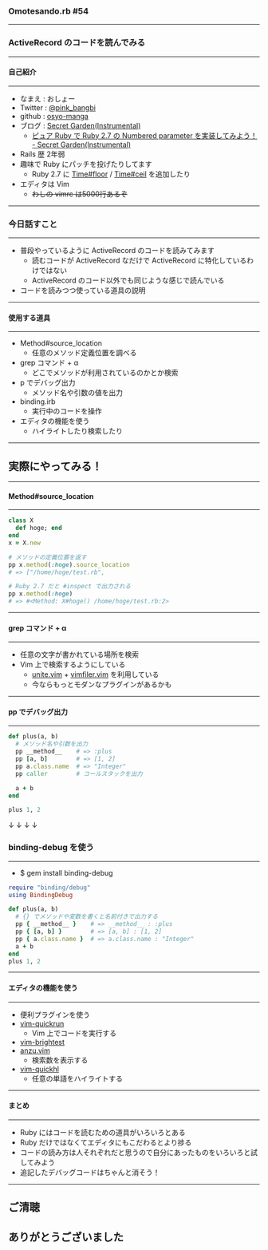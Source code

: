 ### Omotesando.rb #54
- - -

### ActiveRecord のコードを読んでみる

---

#### 自己紹介
- - -

* なまえ  : おしょー
* Twitter : [@pink_bangbi](https://twitter.com/pink_bangbi)
* github  : [osyo-manga](https://github.com/osyo-manga)
* ブログ  : [Secret Garden(Instrumental)](http://secret-garden.hatenablog.com)
  * [ピュア Ruby で Ruby 2.7 の Numbered parameter を実装してみよう！ - Secret Garden(Instrumental)](http://secret-garden.hatenablog.com/entry/2019/12/01/154607)   <!-- .element: class="fragment" -->
* Rails 歴 2年弱                                       <!-- .element: class="fragment" -->
* 趣味で Ruby にパッチを投げたりしてます                              <!-- .element: class="fragment" -->
  * Ruby 2.7 に [Time#floor](https://bugs.ruby-lang.org/issues/15653) / [Time#ceil](https://bugs.ruby-lang.org/issues/15772) を追加したり
* エディタは Vim                             <!-- .element: class="fragment" -->
  * <del>わしの vimrc は5000行あるぞ</del>


---

### 今日話すこと
- - -

* 普段やっているように ActiveRecord のコードを読みてみます                         <!-- .element: class="fragment" -->
  * 読むコードが ActiveRecord なだけで ActiveRecord に特化しているわけではない                        <!-- .element: class="fragment" -->
  * ActiveRecord のコード以外でも同じような感じで読んでいる        <!-- .element: class="fragment" -->
* コードを読みつつ使っている道具の説明                         <!-- .element: class="fragment" -->

---

#### 使用する道具
- - -

* Method#source_location                 <!-- .element: class="fragment" -->
  * 任意のメソッド定義位置を調べる
* grep コマンド + α                 <!-- .element: class="fragment" -->
  * どこでメソッドが利用されているのかとか検索
* p でデバッグ出力                 <!-- .element: class="fragment" -->
  * メソッド名や引数の値を出力
* binding.irb                        <!-- .element: class="fragment" -->
  * 実行中のコードを操作
* エディタの機能を使う                 <!-- .element: class="fragment" -->
  * ハイライトしたり検索したり

---

## 実際にやってみる！

---

#### Method#source_location
- - -

```ruby
class X
  def hoge; end
end
x = X.new

# メソッドの定義位置を返す
pp x.method(:hoge).source_location
# => ["/home/hoge/test.rb",

# Ruby 2.7 だと #inspect で出力される
pp x.method(:hoge)
# => #<Method: X#hoge() /home/hoge/test.rb:2>
```

---

#### grep コマンド + α
- - -

* 任意の文字が書かれている場所を検索
* Vim 上で検索するようにしている
  * [unite.vim](https://github.com/Shougo/unite.vim) + [vimfiler.vim](https://github.com/Shougo/vimfiler.vim) を利用している
  * 今ならもっとモダンなプラグインがあるかも

---

#### pp でデバッグ出力
- - -

```ruby
def plus(a, b)
  # メソッド名や引数を出力
  pp __method__    # => :plus
  pp [a, b]        # => [1, 2]
  pp a.class.name  # => "Integer"
  pp caller        # コールスタックを出力

  a + b
end

plus 1, 2
```

↓ ↓ ↓ ↓

>>>

### binding-debug を使う
- - -

* $ gem install binding-debug

```ruby
require "binding/debug"
using BindingDebug

def plus(a, b)
  # {} でメソッドや変数を書くと名前付きで出力する
  pp { __method__ }    # => __method__ : :plus
  pp { [a, b] }        # => [a, b] : [1, 2]
  pp { a.class.name }  # => a.class.name : "Integer"
  a + b
end
plus 1, 2
```


---

#### エディタの機能を使う
- - -

* 便利プラグインを使う
* [vim-quickrun](https://github.com/thinca/vim-quickrun)
  * Vim 上でコードを実行する
* [vim-brightest](https://github.com/osyo-manga/vim-brightest)
* [anzu.vim](https://github.com/osyo-manga/vim-anzu)
  * 検索数を表示する
* [vim-quickhl](https://github.com/t9md/vim-quickhl)
  * 任意の単語をハイライトする


---

#### まとめ
- - -

* Ruby にはコードを読むための道具がいろいろとある               <!-- .element: class="fragment" -->
* Ruby だけではなくてエディタにもこだわるとより捗る               <!-- .element: class="fragment" -->
* コードの読み方は人それぞれだと思うので自分にあったものをいろいろと試してみよう               <!-- .element: class="fragment" -->
* 追記したデバッグコードはちゃんと消そう！         <!-- .element: class="fragment" -->


---

## ご清聴
## ありがとうございました
